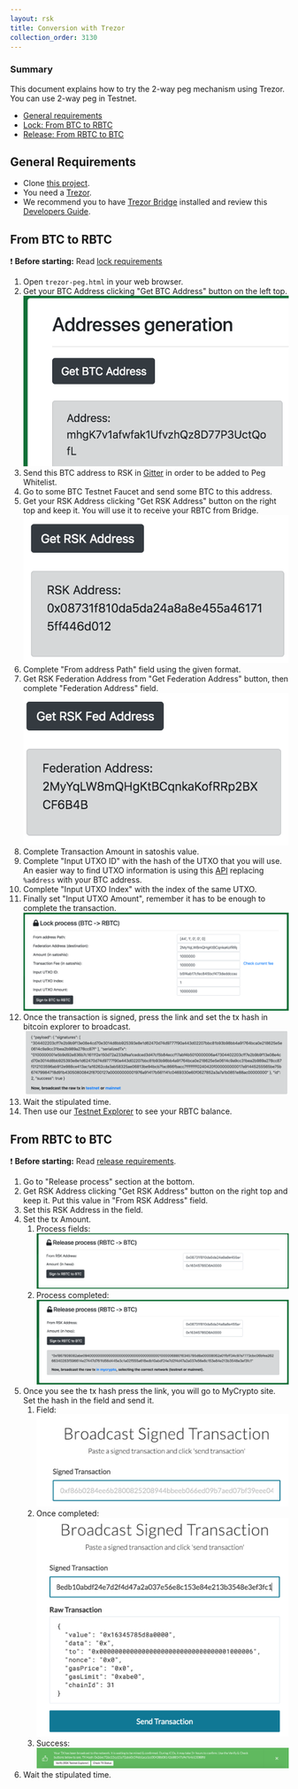 ```yaml
---
layout: rsk
title: Conversion with Trezor
collection_order: 3130
---
```


### Summary

This document explains how to try the 2-way peg mechanism using Trezor. You can use 2-way peg in Testnet.

- [General requirements](#general-requirements)
- [Lock: From BTC to RBTC](#from-btc-to-rbtc)
- [Release: From RBTC to BTC](#from-rbtc-to-btc)

## General Requirements

* Clone [this project](https://github.com/rsksmart/utilities/tree/master/peg/hw/trezor).
* You need a [Trezor](https://trezor.io/).
* We recommend you to have [Trezor Bridge](https://wallet.trezor.io/#/bridge/) installed and review this [Developers Guide](https://wiki.trezor.io/Developers_guide).

## From BTC to RBTC

:exclamation: **Before starting:** Read [lock requirements](/rsk/rbtc/conversion/#locking-from-btc-to-rbtc)

1. Open `trezor-peg.html` in your web browser.
2. Get your BTC Address clicking "Get BTC Address" button on the left top.
  ![Get BTC Address](/assets/img/rsk/peg-trezor/getBTCAddress.png)
3. Send this BTC address to RSK in [Gitter](https://gitter.im/rsksmart/getting-started) in order to be added to Peg Whitelist.
4. Go to some BTC Testnet Faucet and send some BTC to this address.
5.  Get your RSK Address clicking "Get RSK Address" button on the right top and keep it. You will use it to receive your RBTC from Bridge.
  ![Get RSK Address](/assets/img/rsk/peg-trezor/getRSKAddress.png)
6.  Complete "From address Path" field using the given format.
7.  Get RSK Federation Address from "Get Federation Address" button, then complete "Federation Address" field.
  ![Get RSK Federation Address](/assets/img/rsk/peg-trezor/getRSKFederationAddress.png)
8.  Complete Transaction Amount in satoshis value.
9.  Complete "Input UTXO ID" with the hash of the UTXO that you will use. An easier way to find UTXO information is using this [API](https://testnet.blockexplorer.com/api/addr/%address/utxo) replacing `%address` with your BTC address.
10.  Complete "Input UTXO Index" with the index of the same UTXO.
11.  Finally set "Input UTXO Amount", remember it has to be enough to complete the transaction.
  ![Get RSK Federation Address](/assets/img/rsk/peg-trezor/lockProcessFields.png)
12. Once the transaction is signed, press the link and set the tx hash in bitcoin explorer to broadcast.
  ![Signed Transaction](/assets/img/rsk/peg-trezor/lockProcessResponse.png)
13. Wait the stipulated time.
14. Then use our [Testnet Explorer](https://explorer.testnet.rsk.co) to see your RBTC balance.

## From RBTC to BTC

:exclamation: **Before starting:** Read [release requirements](/rsk/rbtc/conversion/#releasing-from-rbtc-to-btc).

1. Go to "Release process" section at the bottom.
2.  Get RSK Address clicking "Get RSK Address" button on the right top and keep it. Put this value in "From RSK Address" field.
3. Set this RSK Address in the field.
4. Set the tx Amount.
    1. Process fields:
      ![Release Process Fields](/assets/img/rsk/peg-trezor/releaseProcessFields.png)
    2. Process completed:
      ![Release Process Completed](/assets/img/rsk/peg-trezor/releaseProcessResponse.png)
4. Once you see the tx hash press the link, you will go to MyCrypto site. Set the hash in the field and send it.
    1. Field:
      ![My Crypto Step 1](/assets/img/rsk/peg-trezor/myCryptoBroadcastField.png)
    2. Once completed:
      ![My Crypto Step 2](/assets/img/rsk/peg-trezor/myCryptoBroadcastDetail.png)
    3. Success:
      ![My Crypto Step 3](/assets/img/rsk/peg-trezor/myCryptoBroadcastSuccess.png)
5. Wait the stipulated time.
